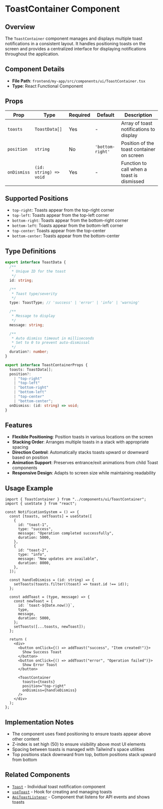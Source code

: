 # ToastContainer Component

## Overview

The `ToastContainer` component manages and displays multiple toast notifications in a consistent layout. It handles positioning toasts on the screen and provides a centralized interface for displaying notifications throughout the application.

## Component Details

- **File Path**: `frontend/my-app/src/components/ui/ToastContainer.tsx`
- **Type**: React Functional Component

## Props

| Prop        | Type                   | Required | Default          | Description                                |
| ----------- | ---------------------- | -------- | ---------------- | ------------------------------------------ |
| `toasts`    | `ToastData[]`          | Yes      | -                | Array of toast notifications to display    |
| `position`  | `string`               | No       | `'bottom-right'` | Position of the toast container on screen  |
| `onDismiss` | `(id: string) => void` | Yes      | -                | Function to call when a toast is dismissed |

## Supported Positions

- `top-right`: Toasts appear from the top-right corner
- `top-left`: Toasts appear from the top-left corner
- `bottom-right`: Toasts appear from the bottom-right corner
- `bottom-left`: Toasts appear from the bottom-left corner
- `top-center`: Toasts appear from the top-center
- `bottom-center`: Toasts appear from the bottom-center

## Type Definitions

```typescript
export interface ToastData {
  /**
   * Unique ID for the toast
   */
  id: string;

  /**
   * Toast type/severity
   */
  type: ToastType; // 'success' | 'error' | 'info' | 'warning'

  /**
   * Message to display
   */
  message: string;

  /**
   * Auto dismiss timeout in milliseconds
   * Set to 0 to prevent auto-dismissal
   */
  duration?: number;
}

export interface ToastContainerProps {
  toasts: ToastData[];
  position?:
    | "top-right"
    | "top-left"
    | "bottom-right"
    | "bottom-left"
    | "top-center"
    | "bottom-center";
  onDismiss: (id: string) => void;
}
```

## Features

- **Flexible Positioning**: Position toasts in various locations on the screen
- **Stacking Order**: Arranges multiple toasts in a stack with appropriate spacing
- **Direction Control**: Automatically stacks toasts upward or downward based on position
- **Animation Support**: Preserves entrance/exit animations from child Toast components
- **Responsive Design**: Adapts to screen size while maintaining readability

## Usage Example

```tsx
import { ToastContainer } from "../components/ui/ToastContainer";
import { useState } from "react";

const NotificationSystem = () => {
  const [toasts, setToasts] = useState([
    {
      id: "toast-1",
      type: "success",
      message: "Operation completed successfully",
      duration: 5000,
    },
    {
      id: "toast-2",
      type: "info",
      message: "New updates are available",
      duration: 8000,
    },
  ]);

  const handleDismiss = (id: string) => {
    setToasts(toasts.filter((toast) => toast.id !== id));
  };

  const addToast = (type, message) => {
    const newToast = {
      id: `toast-${Date.now()}`,
      type,
      message,
      duration: 5000,
    };
    setToasts([...toasts, newToast]);
  };

  return (
    <div>
      <button onClick={() => addToast("success", "Item created!")}>
        Show Success Toast
      </button>
      <button onClick={() => addToast("error", "Operation failed")}>
        Show Error Toast
      </button>

      <ToastContainer
        toasts={toasts}
        position="top-right"
        onDismiss={handleDismiss}
      />
    </div>
  );
};
```

## Implementation Notes

- The component uses fixed positioning to ensure toasts appear above other content
- Z-index is set high (50) to ensure visibility above most UI elements
- Spacing between toasts is managed with Tailwind's space utilities
- Top positions stack downward from top, bottom positions stack upward from bottom

## Related Components

- [`Toast`](./Toast.md) - Individual toast notification component
- [`useToast`](../../hooks/useToast.md) - Hook for creating and managing toasts
- [`ApiToastListener`](./ApiToastListener.md) - Component that listens for API events and shows toasts
